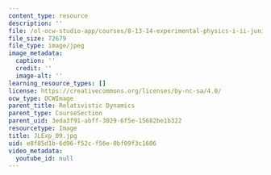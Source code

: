 ```yaml
---
content_type: resource
description: ''
file: /ol-ocw-studio-app/courses/8-13-14-experimental-physics-i-ii-junior-lab-fall-2016-spring-2017/e8f85d1b6d96f52cf56e0bf09f3c1606_JLExp_09.jpg
file_size: 72679
file_type: image/jpeg
image_metadata:
  caption: ''
  credit: ''
  image-alt: ''
learning_resource_types: []
license: https://creativecommons.org/licenses/by-nc-sa/4.0/
ocw_type: OCWImage
parent_title: Relativistic Dynamics
parent_type: CourseSection
parent_uid: 3eda3f91-abff-3029-6f5e-15682be1b322
resourcetype: Image
title: JLExp_09.jpg
uid: e8f85d1b-6d96-f52c-f56e-0bf09f3c1606
video_metadata:
  youtube_id: null
---
```


